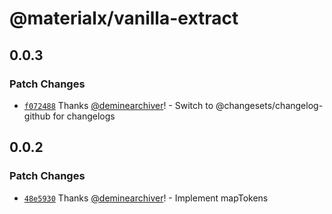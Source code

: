 # @materialx/vanilla-extract

## 0.0.3

### Patch Changes

- [`f072488`](https://github.com/deminearchiver/materialx/commit/f07248842bc8764e1e41ee71a42755d88ba8478c) Thanks [@deminearchiver](https://github.com/deminearchiver)! - Switch to @changesets/changelog-github for changelogs

## 0.0.2

### Patch Changes

- [`48e5930`](https://github.com/deminearchiver/materialx/commit/48e59300902f66759ce837f9cef4bf4a4b5f658e) Thanks [@deminearchiver](https://github.com/deminearchiver)! - Implement mapTokens
